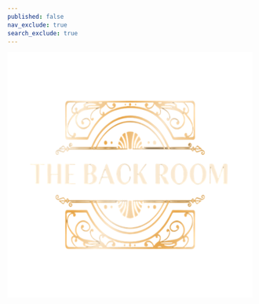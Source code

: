 ```yaml
---
published: false
nav_exclude: true
search_exclude: true
---
```


[![Logo](/assets/images/logo.png)](/assets/images/logo.png)